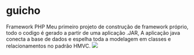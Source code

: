 # guicho
Framework PHP
Meu primeiro projeto de construção de framework próprio, todo o codigo é gerado a partir de uma aplicação .JAR,
A aplicação java conecta a base de dados e espelha toda a modelagem em classes e relacionamentos no padrão HMVC.
<img src="https://bn1302files.storage.live.com/y2mTqOPbb4l9hYPgx-vfIsdfp8t0oJAnyrhVqUf_Zs5_FeK9Qj4AquPpKFrIakMB28Vyhp4hOQRageigXrY4PSka7OIz6Bpd8dUTMiqAmp5Gw3eyMafwNYYwX1Wqra93HS3CmLcInUWdinldQRv0FNvjQ/guicho.png.jpg"/>
